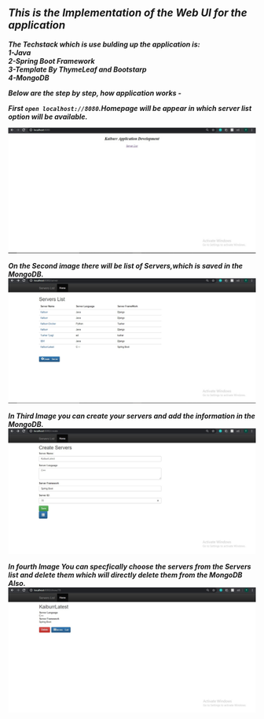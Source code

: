 <i><h2>This is the Implementation of the Web UI for the application</h2><b>The Techstack which is use bulding up the application is:<br>
 1-Java<br>
 2-Spring Boot Framework<br>
 3-Template By ThymeLeaf and Bootstarp<br>
 4-MongoDB<br>


Below are the step by step, how application works -

First <code>open localhost://8080</code>.Homepage will be appear in which server list option will be available.

![index](https://github.com/tyagi-tushar07/KaiburrTask4/blob/master/Task4/index.jpg)

On the Second image there will be list of Servers,which is saved in the MongoDB.
![image2](https://github.com/tyagi-tushar07/KaiburrTask4/blob/master/Task4/Servers%20List.jpg)

In Third Image you can create your servers and add the information in the MongoDB.
![image3](https://github.com/tyagi-tushar07/KaiburrTask4/blob/master/Task4/UI-Create.jpg)

In fourth Image You can specfically choose the servers from the Servers list and delete them which will directly delete them from the MongoDB Also.
![image4](https://github.com/tyagi-tushar07/KaiburrTask4/blob/master/Task4/Delete%20Server%20%26%20List.jpg)
 
</i>
